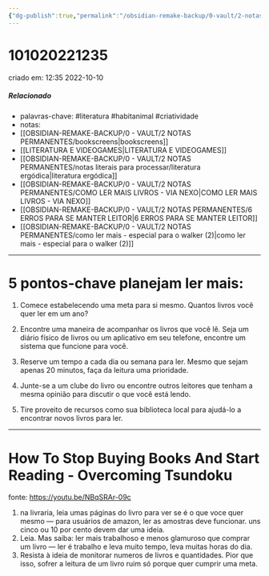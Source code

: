 ```yaml
---
{"dg-publish":true,"permalink":"/obsidian-remake-backup/0-vault/2-notas-permanentes/5-pontos-chave-para-aquele-que-planejam-ler-mais/","tags":["permanente","literatura","habitanimal","criatividade"],"dgHomeLink":true,"dgShowLocalGraph":true,"dgShowFileTree":true,"dgEnableSearch":true,"noteIcon":""}
---
```


# 101020221235
criado em: 12:35 2022-10-10

##### Relacionado
- palavras-chave: #literatura #habitanimal #criatividade 
- notas:
- [[OBSIDIAN-REMAKE-BACKUP/0 - VAULT/2 NOTAS PERMANENTES/bookscreens\|bookscreens]]
- [[LITERATURA E VIDEOGAMES\|LITERATURA E VIDEOGAMES]]
- [[OBSIDIAN-REMAKE-BACKUP/0 - VAULT/2 NOTAS PERMANENTES/notas literais para processar/literatura ergódica\|literatura ergódica]]
- [[OBSIDIAN-REMAKE-BACKUP/0 - VAULT/2 NOTAS PERMANENTES/COMO LER MAIS LIVROS - VIA NEXO\|COMO LER MAIS LIVROS - VIA NEXO]]
- [[OBSIDIAN-REMAKE-BACKUP/0 - VAULT/2 NOTAS PERMANENTES/6 ERROS PARA SE MANTER LEITOR\|6 ERROS PARA SE MANTER LEITOR]]
- [[OBSIDIAN-REMAKE-BACKUP/0 - VAULT/2 NOTAS PERMANENTES/como ler mais - especial para o walker (2)\|como ler mais - especial para o walker (2)]]

---
# 5 pontos-chave planejam ler mais:  
  
1. Comece estabelecendo uma meta para si mesmo. Quantos livros você quer ler em um ano?  
  
2. Encontre uma maneira de acompanhar os livros que você lê. Seja um diário físico de livros ou um aplicativo em seu telefone, encontre um sistema que funcione para você.  
  
3. Reserve um tempo a cada dia ou semana para ler. Mesmo que sejam apenas 20 minutos, faça da leitura uma prioridade.  
  
4. Junte-se a um clube do livro ou encontre outros leitores que tenham a mesma opinião para discutir o que você está lendo.  
  
5. Tire proveito de recursos como sua biblioteca local para ajudá-lo a encontrar novos livros para ler.  

---
# How To Stop Buying Books And Start Reading - Overcoming Tsundoku
fonte: https://youtu.be/NBqSRAr-09c

1. na livraria, leia umas páginas do livro para ver se é o que voce quer mesmo — para usuários de amazon, ler as amostras deve funcionar. uns cinco ou 10 por cento devem dar uma ideia.
2. Leia. Mas saiba: ler mais trabalhoso e menos glamuroso que comprar um livro — ler é trabalho e leva muito tempo, leva muitas horas do dia. 
3. Resista à ideia de monitorar numeros de livros e quantidades. Pior que isso, sofrer a leitura de um livro ruim só porque quer cumprir uma meta.